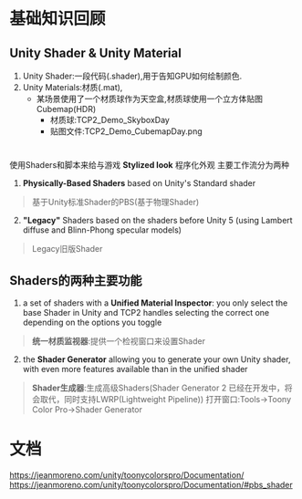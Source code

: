 # 基础知识回顾
## Unity Shader & Unity Material
1. Unity Shader:一段代码(.shader),用于告知GPU如何绘制颜色.
2. Unity Materials:材质(.mat),
    * 某场景使用了一个材质球作为天空盒,材质球使用一个立方体贴图Cubemap(HDR)
        * 材质球:TCP2_Demo_SkyboxDay
        * 贴图文件:TCP2_Demo_CubemapDay.png

# 
使用Shaders和脚本来给与游戏 **Stylized look** 程序化外观
主要工作流分为两种
1. **Physically-Based Shaders** based on Unity's Standard shader
> 基于Unity标准Shader的PBS(基于物理Shader)


2. **"Legacy"** Shaders based on the shaders before Unity 5 (using Lambert diffuse and Blinn-Phong specular models)
> Legacy旧版Shader

## Shaders的两种主要功能
1. a set of shaders with a **Unified Material Inspector**: you only select the base Shader in Unity and TCP2 handles selecting the correct one depending on the options you toggle
> **统一材质监视器**:提供一个检视窗口来设置Shader

2. the **Shader Generator** allowing you to generate your own Unity shader, with even more features available than in the unified shader
> **Shader生成器**:生成高级Shaders(Shader Generator 2 已经在开发中，将会取代，同时支持LWRP(Lightweight Pipeline))
> 打开窗口:Tools->Toony Color Pro->Shader Generator


# 文档
https://jeanmoreno.com/unity/toonycolorspro/Documentation/
https://jeanmoreno.com/unity/toonycolorspro/Documentation/#pbs_shader

# 